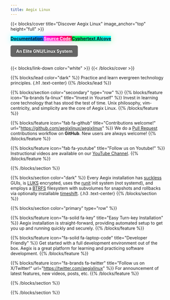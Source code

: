 ```yaml
---
title: Aegix Linux
---
```


{{< blocks/cover title="Discover Aegix Linux" image_anchor="top" height="full" >}}

<!-- <div style="max-width: 700px; margin: 0 auto 30px auto;">
  <p style="color: white; text-shadow: 0 0 10px rgba(0,0,0,0.8); font-size: 1.4rem; background-color: rgba(0,0,0,0.6); padding: 18px; border-radius: 5px; line-height: 1.6;">
    Latest release <strong><a href="https://github.com/AegixLinux/aegixlinux/blob/master/RELEASE_NOTES.md" style="color: #77C8F1; text-decoration: none;">Blood Moon</a></strong> is available now.
    <br>Existing users can fix update issues by removing the [community] lines from /etc/pacman.conf
  </p>
</div> -->

<!-- 🌆 Cyberpunk theme buttons with neon glow effects -->
<a class="btn btn-lg me-3 mb-4" href="/docs/" style="background: linear-gradient(45deg, #00ffff, #0080ff); color: #0f0f23; border: none; text-shadow: none; font-weight: bold; box-shadow: 0 0 20px rgba(0, 255, 255, 0.4);">
  Documentation <i class="fas fa-arrow-alt-circle-right ms-2"></i>
</a>
<a class="btn btn-lg me-3 mb-4" href="https://github.com/AegixLinux" style="background: linear-gradient(45deg, #ff00ff, #ff0040); color: white; border: none; text-shadow: none; font-weight: bold; box-shadow: 0 0 20px rgba(255, 0, 255, 0.4);">
  Source Code <i class="fab fa-github ms-2"></i>
</a>
<!-- Cyberpunk Cyphertext Alcove button with matrix green glow -->
<a class="btn btn-lg me-3 mb-4" href="/docs/privacy/cyphertext-alcove/" style="background: linear-gradient(45deg, #00ff41, #00ffff); color: #0f0f23; border: none; text-shadow: none; font-weight: bold; box-shadow: 0 0 20px rgba(0, 255, 65, 0.4);">
  Cyphertext Alcove <i class="fas fa-lock ms-2"></i>
</a>
<br>
<!-- Updated banner color to match muted theme -->
<p class="lead mt-5" style="background-color: rgba(0,0,0,0.6) !important; color: white !important; display: inline-block; padding: 10px 18px; font-weight: bold; text-shadow: 0 0 5px rgba(0,0,0,0.5); border-radius: 5px;">An Elite GNU/Linux System</p>

{{< blocks/link-down color="white" >}}
{{< /blocks/cover >}}


{{% blocks/lead color="dark" %}}
Practice and learn evergreen technology principles.
{.h1 .text-center}
{{% /blocks/lead %}}


<!-- Updated section colors to match theme -->
{{% blocks/section color="secondary" type="row" %}}
{{% blocks/feature icon="fa-brands fa-linux" title="Invest in Yourself" %}}
Invest in learning core technology that has stood the test of time. Unix philosophy, vim-centricity, and simplicity are the core of Aegix Linux.
{{% /blocks/feature %}}


{{% blocks/feature icon="fab fa-github" title="Contributions welcome!" url="https://github.com/aegixlinux/aegixlinux" %}}
We do a [Pull Request](https://github.com/aegixlinux/aegixlinux/pulls) contributions workflow on **GitHub**. New users are always welcome!
{{% /blocks/feature %}}


{{% blocks/feature icon="fab fa-youtube" title="Follow us on Youtube!" %}}
Instructional videos are available on our [YouTube Channel](https://www.youtube.com/@aegixlinux).
{{% /blocks/feature %}}


{{% /blocks/section %}}


{{% blocks/section color="dark" %}}
Every Aegix installation has [suckless](https://suckless.org/) GUIs, is [LUKS](https://gitlab.com/cryptsetup/cryptsetup/) encrypted, uses the [runit](http://smarden.org/runit/) init system (not systemd), and employs a [BTRFS](https://btrfs.readthedocs.io/en/latest/) filesystem with subvolumes for snapshots and rollbacks via optionally installable [timeshift](https://teejeetech.com/timeshift/).
{.h3 .text-center}
{{% /blocks/section %}}


{{% blocks/section color="primary" type="row" %}}

{{% blocks/feature icon="fa-solid fa-key" title="Easy Turn-key Installation" %}}
Aegix installation is straight-forward, providing automated setup to get you up and running quickly and securely.
{{% /blocks/feature %}}

{{% blocks/feature icon="fa-solid fa-laptop-code" title="Developer Friendly" %}}
Get started with a full development environment out of the box. Aegix is a great platform for learning and practicing software development.
{{% /blocks/feature %}}

{{% blocks/feature icon="fa-brands fa-twitter" title="Follow us on X/Twitter!" url="https://twitter.com/aegixlinux" %}}
For announcement of latest features, new videos, posts, etc.
{{% /blocks/feature %}}

{{% /blocks/section %}}


<!-- {{% blocks/section color="white" %}}
<div style="text-align: center;">
  <img src="/aegix-icon-1.png" alt="Aegix logo" style="max-width: 300px; height: auto;">
  <!--p>The aegis of Aegix</p
</div> -->


{{% /blocks/section %}}